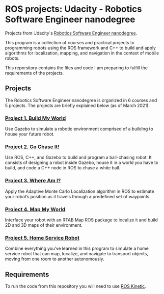 # ROS projects: Udacity - Robotics Software Engineer nanodegree
Projects from Udacity's [Robotics Software Engineer nanodegree](https://www.udacity.com/course/robotics-software-engineer--nd209).

This program is a collection of courses and practical projects to programming robots using the ROS framework and C++ to build and apply algorithms for localization, mapping, and navigation in the context of mobile robots. 

This reporsitory contains the files and code I am preparing to fulfill the requirements of the projects.

## Projects
The Robotics Software Engineer nanodegree is organized in 6 courses and 5 projects. The projects are briefly explained below (as of March 2021).

### [Project 1. Build My World](/Project_1)
Use Gazebo to simulate a robotic environment comprised of a building to house your future robot. 

### [Project 2. Go Chase It!](/Project_2)
Use ROS, C++, and Gazebo to build and program a ball-chasing robot. It consists of designing a robot inside Gazebo, house it in a world you have to build, 
and code a C++ node in ROS to chase a white ball.

### [Project 3. Where Am I?](/Project_3)
Apply the Adaptive Monte Carlo Localization algorithm in ROS to estimate your robot’s position as it travels through a predefined set of waypoints. 

### [Project 4. Map My World](/Project_4)
Interface your robot with an RTAB Map ROS package to localize it and build 2D and 3D maps of their environment. 

### [Project 5. Home Service Robot](/Project_5)
Combine everything you’ve learned in this program to simulate a home service robot that can map, localize, and navigate to transport objects, moving from one room to another autonomously. 

## Requirements
To run the code from this repository you will need to use [ROS Kinetic](http://wiki.ros.org/kinetic).
